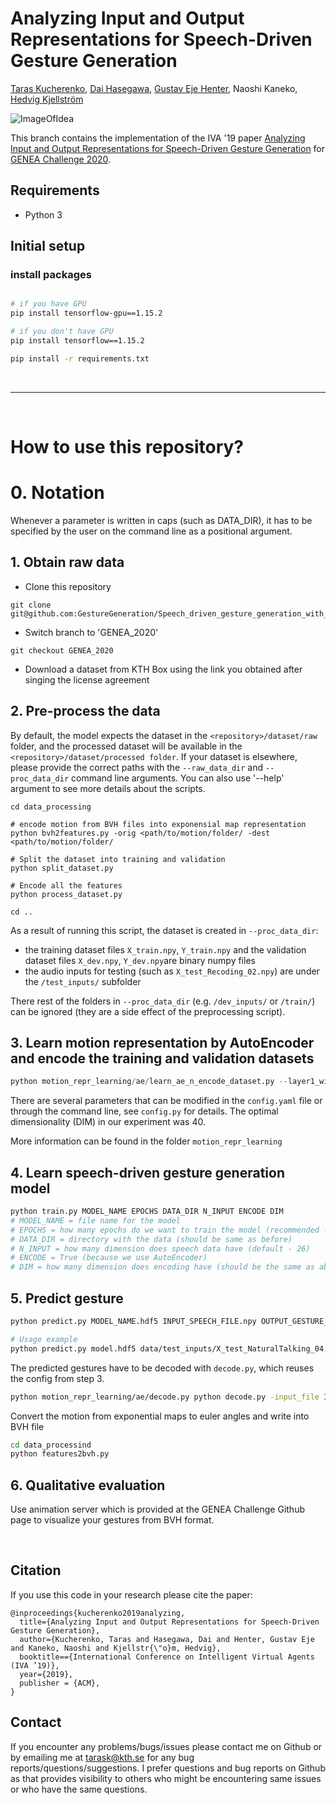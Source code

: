 # Analyzing Input and Output Representations for Speech-Driven Gesture Generation
[Taras Kucherenko](https://svito-zar.github.io/), [Dai Hasegawa](https://hasegawadai.info/), [Gustav Eje Henter](https://people.kth.se/~ghe/), Naoshi Kaneko, [Hedvig Kjellström](http://www.csc.kth.se/~hedvig/)

![ImageOfIdea](visuals/SpeechReprMotion.png?raw=true "Idea")

This branch contains the implementation of the IVA '19 paper [Analyzing Input and Output Representations for Speech-Driven Gesture Generation](https://dl.acm.org/doi/abs/10.1145/3308532.3329472) for [GENEA Challenge 2020](https://genea-workshop.github.io/2020/#gesture-generation-challenge).

## Requirements

- Python 3


## Initial setup

### install packages
```sh

# if you have GPU
pip install tensorflow-gpu==1.15.2

# if you don't have GPU
pip install tensorflow==1.15.2

pip install -r requirements.txt
```

&nbsp;
____________________________________________________________________________________________________________
&nbsp;

# How to use this repository?

# 0. Notation

Whenever a parameter is written in caps (such as DATA_DIR), it has to be specified by the user on the command line as a positional argument.

## 1. Obtain raw data

- Clone this repository
```
git clone git@github.com:GestureGeneration/Speech_driven_gesture_generation_with_autoencoder.git
```
- Switch branch to 'GENEA_2020'
```
git checkout GENEA_2020
```
- Download a dataset from KTH Box using the link you obtained after singing the license agreement

## 2. Pre-process the data
By default, the model expects the dataset in the `<repository>/dataset/raw` folder, and the processed dataset will be available in the `<repository>/dataset/processed folder`. If your dataset is elsewhere, please provide the correct paths with the `--raw_data_dir` and `--proc_data_dir` command line arguments. You can also use '--help' argument to see more details about the scripts.

```
cd data_processing

# encode motion from BVH files into exponensial map representation
python bvh2features.py -orig <path/to/motion/folder/ -dest <path/to/motion/folder/

# Split the dataset into training and validation
python split_dataset.py

# Encode all the features
python process_dataset.py

cd ..
```

As a result of running this script, the dataset is created in `--proc_data_dir`:
- the training dataset files `X_train.npy`, `Y_train.npy` and the validation dataset files `X_dev.npy`, `Y_dev.npy`are binary numpy files
- the audio inputs for testing (such as `X_test_Recoding_02.npy`) are under the `/test_inputs/` subfolder

There rest of the folders in `--proc_data_dir` (e.g. `/dev_inputs/` or `/train/`) can be ignored (they are a side effect of the preprocessing script).

## 3. Learn motion representation by AutoEncoder and encode the training and validation datasets
```python
python motion_repr_learning/ae/learn_ae_n_encode_dataset.py --layer1_width DIM
```
There are several parameters that can be modified in the `config.yaml` file or through the command line, see `config.py` for details.
The optimal dimensionality (DIM) in our experiment was 40. 

More information can be found in the folder `motion_repr_learning` 

## 4. Learn speech-driven gesture generation model

```sh
python train.py MODEL_NAME EPOCHS DATA_DIR N_INPUT ENCODE DIM
# MODEL_NAME = file name for the model
# EPOCHS = how many epochs do we want to train the model (recommended - 500)
# DATA_DIR = directory with the data (should be same as before)
# N_INPUT = how many dimension does speech data have (default - 26)
# ENCODE = True (because we use AutoEncoder)
# DIM = how many dimension does encoding have (should be the same as above, recommended - 40)
```

## 5. Predict gesture

```sh
python predict.py MODEL_NAME.hdf5 INPUT_SPEECH_FILE.npy OUTPUT_GESTURE_FILE.npy
```

```sh
# Usage example
python predict.py model.hdf5 data/test_inputs/X_test_NaturalTalking_04.npy data/test_inputs/predict_04_20fps.npy
```

The predicted gestures have to be decoded with `decode.py`, which reuses the config from step 3.
```sh
python motion_repr_learning/ae/decode.py python decode.py -input_file INPUT_FILE.npy -output_file OUTPUT_FILE.npy --layer1_width DIM --batch_size=8 
```

Convert the motion from exponential maps to euler angles and write into BVH file
```sh
cd data_processind
python features2bvh.py
```


## 6. Qualitative evaluation
Use animation server which is provided at the GENEA Challenge Github page to visualize your gestures from BVH format.

&nbsp;

## Citation
If you use this code in your research please cite the paper:
```
@inproceedings{kucherenko2019analyzing,
  title={Analyzing Input and Output Representations for Speech-Driven Gesture Generation},
  author={Kucherenko, Taras and Hasegawa, Dai and Henter, Gustav Eje  and Kaneko, Naoshi and Kjellstr{\"o}m, Hedvig},
  booktitle=={International Conference on Intelligent Virtual Agents (IVA ’19)},
  year={2019},
  publisher = {ACM},
}
```

## Contact
If you encounter any problems/bugs/issues please contact me on Github or by emailing me at tarask@kth.se for any bug reports/questions/suggestions. I prefer questions and bug reports on Github as that provides visibility to others who might be encountering same issues or who have the same questions.
